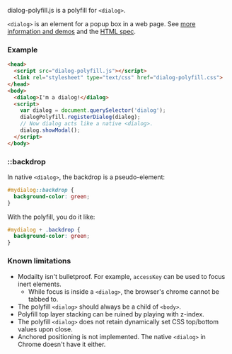 dialog-polyfill.js is a polyfill for `<dialog>`.

`<dialog>` is an element for a popup box in a web page. See
[more information and demos](http://falken-testing.appspot.com/dialog/index.html)
and the
[HTML spec](http://www.whatwg.org/specs/web-apps/current-work/multipage/commands.html#the-dialog-element).

### Example

```html
<head>
  <script src="dialog-polyfill.js"></script>
  <link rel="stylesheet" type="text/css" href="dialog-polyfill.css">
</head>
<body>
  <dialog>I'm a dialog!</dialog>
  <script>
    var dialog = document.querySelector('dialog');
    dialogPolyfill.registerDialog(dialog);
    // Now dialog acts like a native <dialog>.
    dialog.showModal();
  </script>
</body>
```

### ::backdrop

In native `<dialog>`, the backdrop is a pseudo-element:

```css
#mydialog::backdrop {
  background-color: green;
}
```

With the polyfill, you do it like:

```css
#mydialog + .backdrop {
  background-color: green;
}
```

### Known limitations

- Modailty isn't bulletproof. For example, `accessKey` can be used to focus inert elements.
  - While focus is inside a `<dialog>`, the browser's chrome cannot be tabbed to.
- The polyfill `<dialog>` should always be a child of `<body>`.
- Polyfill top layer stacking can be ruined by playing with z-index.
- The polyfill `<dialog>` does not retain dynamically set CSS top/bottom values
upon close.
- Anchored positioning is not implemented. The native `<dialog>` in Chrome
doesn't have it either.
